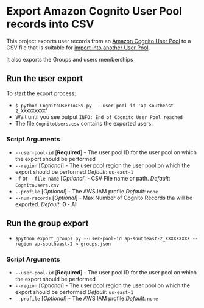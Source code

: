 #  Export Amazon Cognito User Pool records into CSV

This project exports user records from an [Amazon Cognito User Pool](https://docs.aws.amazon.com/cognito/latest/developerguide/cognito-user-identity-pools.html) to a CSV file that is suitable for [import into another User Pool](https://docs.aws.amazon.com/cognito/latest/developerguide/cognito-user-pools-using-import-tool.html).

It also exports the Groups and users memberships

## Run the user export

To start the export process:
- `$ python CognitoUserToCSV.py  --user-pool-id 'ap-southeast-2_XXXXXXXXX'`
- Wait until you see output `INFO: End of Cognito User Pool reached`
- The file `CognitoUsers.csv` contains the exported users.

### Script Arguments

- `--user-pool-id` [__Required__] - The user pool ID for the user pool on which the export should be performed
- `--region` [_Optional_] - The user pool region the user pool on which the export should be performed _Default_: `us-east-1`
- `-f` or `--file-name` [_Optional_] - CSV File name or path. _Default_: `CognitoUsers.csv`
- `--profile` [_Optional_] - The AWS IAM profile _Default_: `none`
- `--num-records` [_Optional_] - Max Number of Cognito Records tha will be exported. _Default_: __0__ - All


## Run the group export

- `$python export_groups.py --user-pool-id ap-southeast-2_XXXXXXXXX --region ap-southeast-2 > groups.json`

### Script Arguments

- `--user-pool-id` [__Required__] - The user pool ID for the user pool on which the export should be performed
- `--region` [_Optional_] - The user pool region the user pool on which the export should be performed _Default_: `us-east-1`
- `--profile` [_Optional_] - The AWS IAM profile _Default_: `none`